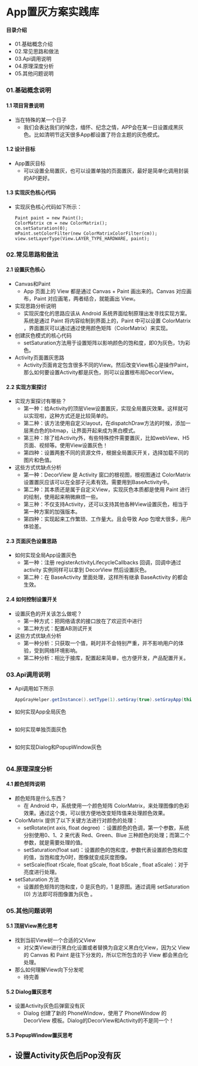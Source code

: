 # App置灰方案实践库
#### 目录介绍
- 01.基础概念介绍
- 02.常见思路和做法
- 03.Api调用说明
- 04.原理深度分析
- 05.其他问题说明



### 01.基础概念说明
#### 1.1 项目背景说明
- 当在特殊的某一个日子
    - 我们会表达我们的悼念，缅怀、纪念之情，APP会在某一日设置成黑灰色。比如清明节这天很多App都设置了符合主题的灰色模式。


#### 1.2 设计目标
- App置灰目标
    - 可以设置全局置灰，也可以设置单独的页面置灰，最好是简单化调用封装的API更好。


#### 1.3 实现灰色核心代码
- 实现灰色核心代码如下所示：
    ```
    Paint paint = new Paint();
    ColorMatrix cm = new ColorMatrix();
    cm.setSaturation(0);
    mPaint.setColorFilter(new ColorMatrixColorFilter(cm));
    view.setLayerType(View.LAYER_TYPE_HARDWARE, paint);
    ```


### 02.常见思路和做法
#### 2.1 设置灰色核心
- Canvas和Paint
    - App 页面上的 View 都是通过 Canvas + Paint 画出来的。Canvas 对应画布，Paint 对应画笔，两者结合，就能画出 View。
- 实现思路分析说明
    - 实现灰度化的思路应该从 Android 系统界面绘制原理出发寻找实现方案。系统是通过 Paint 将内容绘制到界面上的，Paint 中可以设置 ColorMatrix ，界面置灰可以通过通过使用颜色矩阵（ColorMatrix）来实现。
- 创建灰色模式的核心代码
    - setSaturation方法用于设置矩阵以影响颜色的饱和度，即0为灰色，1为彩色。
- Activity页面置灰思路
    - Activity页面肯定包含很多不同的View。然后改变View核心是操作Paint，那么如何要设置Activity都是灰色，则可以设置根布局DecorView。


#### 2.2 实现方案探讨
- 实现方案探讨有哪些？
    - 第一种：给Activity的顶层View设置置灰，实现全局置灰效果。这样就可以实现啦，这种方式还是比较简单的。
    - 第二种：该方法使用自定义layout，在dispatchDraw方法的时候，添加一层黑白色的bitmap，让界面开起来成为黑白模式。
    - 第三种：除了给Activity外，有些特殊控件需要置灰，比如webView、H5页面、视频等。使用View设置灰色！
    - 第四种：设置两套不同的资源文件，根据全局置灰开关，选择加载不同的图片和色值。
- 这些方式优缺点分析
    - 第一种：DecorView 是 Activity 窗口的根视图，根视图通过 ColorMatrix 设置置灰应该可以在全部子元素有效。需要用到BaseActivity中。
    - 第二种：其本质还是属于自定义View，实现灰色本质都是使用 Paint 进行的绘制，使用起来稍微麻烦一些。
    - 第三种：不仅支持Activity，还可以支持其他各种View设置灰色，相当于第一种方案的加强版本。
    - 第四种：实现起来工作繁琐、工作量大。且会导致 App 包增大很多，用户体验差。


#### 2.3 页面灰色设置思路
- 如何实现全局App设置灰色
    - 第一种：注册 registerActivityLifecycleCallbacks 回调，回调中通过 activity 实例同样可以拿到 DecorView 然后设置灰色。
    - 第二种：在 BaseActivity 里面处理，这样所有继承 BaseActivity 的都会生效。


#### 2.4 如何控制设置开关
- 设置灰色的开关该怎么做呢？
    - 第一种方式：把网络请求的接口放在了欢迎页中进行
    - 第二种方式：配置AB测试开关
- 这些方式优缺点分析
    - 第一种分析：只获取一个值，耗时并不会特别严重，并不影响用户的体验，受到网络环境影响。
    - 第二种分析：相比于接库，配置起来简单，也方便开发，产品配置开关。


### 03.Api调用说明
- Api调用如下所示
    ``` java
    AppGrayHelper.getInstance().setType(1).setGray(true).setGrayApp(this);
    ```
- 如何实现App全局灰色
    ```
    
    ```
- 如何实现单独页面灰色
    ```
    
    ```
- 如何实现Dialog和PopupWindow灰色
    ```
    
    ```



### 04.原理深度分析
#### 4.1 颜色矩阵说明
- 颜色矩阵是什么东西？
    - 在 Android 中，系统使用一个颜色矩阵 ColorMatrix，来处理图像的色彩效果。通过这个类，可以很方便地改变矩阵值来处理颜色效果。
- ColorMatrix 提供了以下关键方法进行对颜色的处理：
    - setRotate(int axis, float degree) ：设置颜色的色调，第一个参数，系统分别使用0、1、2 来代表 Red、Green、Blue 三种颜色的处理；而第二个参数，就是需要处理的值。
    - setSaturation(float sat)：设置颜色的饱和度，参数代表设置颜色饱和度的值，当饱和度为0时，图像就变成灰度图像。
    - setScale(float rScale, float gScale, float bScale , float aScale)：对于亮度进行处理。
- setSaturation 方法
    - 设置颜色矩阵的饱和度，0 是灰色的，1 是原图。通过调用 setSaturation (0) 方法即可将图像置为灰色 。





### 05.其他问题说明
#### 5.1 顶层View黑化思考
- 找到当前View树一个合适的父View
    - 对父类View进行黑白化设置或者替换为自定义黑白化View，因为父 View 的 Canvas 和 Paint 是往下分发的，所以它所包含的子 View 都会黑白化处理。
- 那么如何理解View向下分发呢
    - 待完善


#### 5.2 Dialog置灰思考
- 设置Activity灰色后弹窗没有灰
    - Dialog 创建了新的 PhoneWindow，使用了 PhoneWindow 的 DecorView 模板。Dialog的DecorView和Activity的不是同一个！


#### 5.3 PopupWindow置灰思考
- 设置Activity灰色后Pop没有灰
    - 




